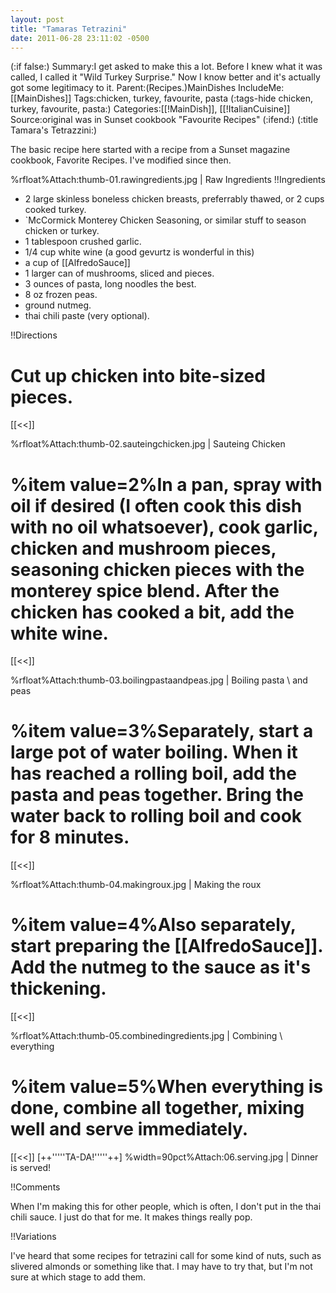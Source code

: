 ```yaml
---
layout: post
title: "Tamaras Tetrazini"
date: 2011-06-28 23:11:02 -0500
---
```

(:if false:)
Summary:I get asked to make this a lot. Before I knew what it was called, I called it "Wild Turkey Surprise." Now I know better and it's actually got some legitimacy to it.
Parent:(Recipes.)MainDishes
IncludeMe:[[MainDishes]]
Tags:chicken, turkey, favourite, pasta
(:tags-hide chicken, turkey, favourite, pasta:)
Categories:[[!MainDish]], [[!ItalianCuisine]]
Source:original was in Sunset cookbook "Favourite Recipes"
(:ifend:)
(:title Tamara's Tetrazzini:)



The basic recipe here started with a recipe from a Sunset magazine cookbook, Favorite Recipes. I've modified since then.

%rfloat%Attach:thumb-01.rawingredients.jpg | Raw Ingredients
!!Ingredients
* 2 large skinless boneless chicken breasts, preferrably thawed, or 2 cups cooked turkey.
* `McCormick Monterey Chicken Seasoning, or similar stuff to season chicken or turkey.
* 1 tablespoon crushed garlic.
* 1/4 cup white wine (a good gevurtz is wonderful in this)
* a cup of [[AlfredoSauce]]
* 1 larger can of mushrooms, sliced and pieces.
* 3 ounces of pasta, long noodles the best.
* 8 oz frozen peas.
* ground nutmeg.
* thai chili paste (very optional).

!!Directions

# Cut up chicken into bite-sized pieces. 

[[<<]]

%rfloat%Attach:thumb-02.sauteingchicken.jpg | Sauteing Chicken
# %item value=2%In a pan, spray with oil if desired (I often cook this dish with no oil whatsoever), cook garlic, chicken and mushroom pieces, seasoning chicken pieces with the monterey spice blend. After the chicken has cooked a bit, add the white wine.

[[<<]]

%rfloat%Attach:thumb-03.boilingpastaandpeas.jpg | Boiling pasta \\
and peas
# %item value=3%Separately, start a large pot of water boiling. When it has reached a rolling boil, add the pasta and peas together. Bring the water back to rolling boil and cook for 8 minutes.

[[<<]]

%rfloat%Attach:thumb-04.makingroux.jpg | Making the roux
# %item value=4%Also separately, start preparing the [[AlfredoSauce]]. Add the nutmeg to the sauce as it's thickening.

[[<<]]

%rfloat%Attach:thumb-05.combinedingredients.jpg | Combining \\
everything
# %item value=5%When everything is done, combine all together, mixing well and serve immediately.

[[<<]]
[++'''''TA-DA!'''''++]
%width=90pct%Attach:06.serving.jpg | Dinner is served!

!!Comments

When I'm making this for other people, which is often, I don't put in the thai chili sauce. I just do that for me. It makes things really pop.

!!Variations

I've heard that some recipes for tetrazini call for some kind of nuts, such as slivered almonds or something like that. I may have to try that, but I'm not sure at which stage to add them.



